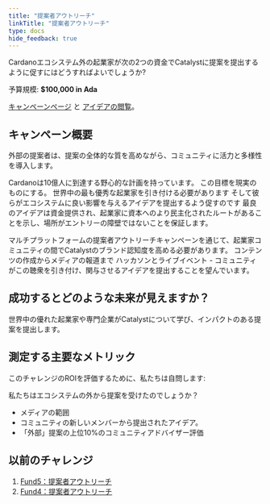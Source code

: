 ```yaml
---
title: "提案者アウトリーチ"
linkTitle: "提案者アウトリーチ"
type: docs
hide_feedback: true
---
```

Cardanoエコシステム外の起業家が次の2つの資金でCatalystに提案を提出するように促すにはどうすればよいでしょうか?

予算規模: **$100,000 in Ada**

[キャンペーンページ](https://cardano.ideascale.com/a/campaign-home/26105) と [アイデアの閲覧](https://cardano.ideascale.com/a/ideas/top/campaign-filter/byids/campaigns/26105/stage/unspecified)。

## キャンペーン概要
外部の提案者は、提案の全体的な質を高めながら、コミュニティに活力と多様性を導入します。

Cardanoは10億人に到達する野心的な計画を持っています。 この目標を現実のものにする。 世界中の最も優秀な起業家を引き付ける必要があります そして彼らがエコシステムに良い影響を与えるアイデアを提出するよう促すのです 最良のアイデアは資金提供され、起業家に資本へのより民主化されたルートがあることを示し、場所がエントリーの障壁ではないことを保証します。

マルチプラットフォームの提案者アウトリーチキャンペーンを通じて、起業家コミュニティの間でCatalystのブランド認知度を高める必要があります。 コンテンツの作成からメディアの報道まで ハッカソンとライブイベント - コミュニティがこの聴衆を引き付け、関与させるアイデアを提出することを望んでいます。

## 成功するとどのような未来が見えますか？

世界中の優れた起業家や専門企業がCatalystについて学び、インパクトのある提案を提出します。

## 測定する主要なメトリック

このチャレンジのROIを評価するために、私たちは自問します:

私たちはエコシステムの外から提案を受けたのでしょうか？

- メディアの範囲
- コミュニティの新しいメンバーから提出されたアイデア。
- 「外部」提案の上位10%のコミュニティアドバイザー評価

## 以前のチャレンジ

1. [Fund5：提案者アウトリーチ](https://cardano.ideascale.com/a/campaign-home/25943)
2. [Fund4：提案者アウトリーチ](https://cardano.ideascale.com/a/campaign-home/25871)